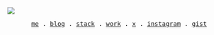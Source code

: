 <img src="https://res.cloudinary.com/muhrusdi/image/upload/v1716310596/qhounke1jnexp7j4uoz5.png">
<p align="center">
  <samp>
    <a href="https://rus.pages.dev">me</a> .
    <a href="https://rus.pages.dev/blog">blog</a> .
    <a href="https://github.com/stars/muhrusdi/lists/stack">stack</a> .
    <a href="https://rus.pages.dev/work">work</a> .
    <a href="https://twitter.com/muhrusdev">x</a> .
    <a href="https://instagram.com/muhrusdev">instagram</a> . 
    <a href="https://gist.github.com/muhrusdi">gist</a>
  </samp>
</p>
